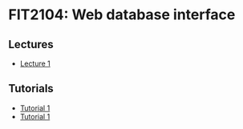 # FIT2104: Web database interface

## Lectures

- [Lecture 1](/lectures/lecture-01.md)

## Tutorials

- [Tutorial 1](/tutorials/tutorial-01)
- [Tutorial 1](/tutorials/tutorial-02.md)
